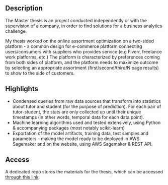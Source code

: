 ## Description

The Master thesis is an project conducted independently or with the supervision of a company, in order to find solutions for a business analytics challenge. 

My thesis worked on the online assortment optimization on a two-sided platform - a common design for e-commerce platform connecting users/consumers with suppliers who provides service (e.g Fiverr, freelance work platforms, etc.) The platform is characterized by preferences coming from both sides of platform, and the platform needs to maximize outcome by selecting an appropriate assortment (first/second/third/N page results) to show to the side of customers.

## Highlights

  - Condensed queries from raw data sources that transform into statistics about tutor and student (for the purpose of prediction). For each pair of tutor-student, the stats are only collected up until their unique timestamps (in other words, temporal data for each data point).
  - Machine learning algorithms used and tested extensively, using Python & accompanying packages (most notably scikit-learn)
  - Exportation of the model artifacts, training data, test samples and parameters - making the model ready to be deployed in AWS Sagemaker and on the website, using AWS Sagemaker & REST API.
  
## Access

A dedicated repo stores the materials for the thesis, which can be accessed [through this link](https://github.com/khanhtrue253/master-thesis)